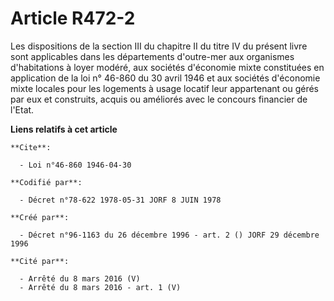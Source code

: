 # Article R472-2

Les dispositions de la section III du chapitre II du titre IV du présent livre sont applicables dans les départements
d'outre-mer aux organismes d'habitations à loyer modéré, aux sociétés d'économie mixte constituées en application de la loi
n° 46-860 du 30 avril 1946 et aux sociétés d'économie mixte locales pour les logements à usage locatif leur appartenant ou
gérés par eux et construits, acquis ou améliorés avec le concours financier de l'Etat.

**Liens relatifs à cet article**

	**Cite**:

	  - Loi n°46-860 1946-04-30

	**Codifié par**:

	  - Décret n°78-622 1978-05-31 JORF 8 JUIN 1978

	**Créé par**:

	  - Décret n°96-1163 du 26 décembre 1996 - art. 2 () JORF 29 décembre 1996

	**Cité par**:

	  - Arrêté du 8 mars 2016 (V)
	  - Arrêté du 8 mars 2016 - art. 1 (V)
